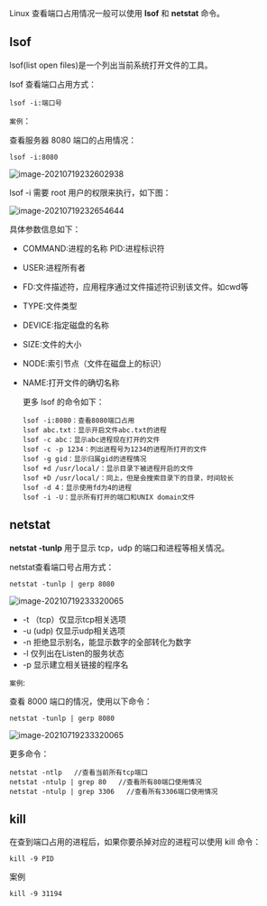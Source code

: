 Linux 查看端口占用情况一般可以使用 **lsof** 和 **netstat** 命令。

## lsof

lsof(list open files)是一个列出当前系统打开文件的工具。

lsof 查看端口占用方式：

```shell
lsof -i:端口号
```

`案例`：

查看服务器 8080 端口的占用情况：

```shell
lsof -i:8080
```

![image-20210719232602938](https://cdn.jsdelivr.net/gh/liuhuanhuan963019/blogPicture/md_photos/Linux%E6%9F%A5%E7%9C%8B%E7%AB%AF%E5%8F%A3%E5%8F%B7%E5%8D%A0%E7%94%A8%E6%83%85%E5%86%B501.png)

lsof -i 需要 root 用户的权限来执行，如下图：

![image-20210719232654644](https://cdn.jsdelivr.net/gh/liuhuanhuan963019/blogPicture/md_photos/Linux%E6%9F%A5%E7%9C%8B%E7%AB%AF%E5%8F%A3%E5%8D%A0%E7%94%A8%E6%83%85%E5%86%B502.png)

具体参数信息如下：

- COMMAND:进程的名称   PID:进程标识符

- USER:进程所有者

- FD:文件描述符，应用程序通过文件描述符识别该文件。如cwd等

- TYPE:文件类型

- DEVICE:指定磁盘的名称

- SIZE:文件的大小

- NODE:索引节点（文件在磁盘上的标识）

- NAME:打开文件的确切名称

  更多 lsof 的命令如下：

  ```shell
  lsof -i:8080：查看8080端口占用
  lsof abc.txt：显示开启文件abc.txt的进程
  lsof -c abc：显示abc进程现在打开的文件
  lsof -c -p 1234：列出进程号为1234的进程所打开的文件
  lsof -g gid：显示归属gid的进程情况
  lsof +d /usr/local/：显示目录下被进程开启的文件
  lsof +D /usr/local/：同上，但是会搜索目录下的目录，时间较长
  lsof -d 4：显示使用fd为4的进程
  lsof -i -U：显示所有打开的端口和UNIX domain文件
  ```

## netstat

**netstat -tunlp** 用于显示 tcp，udp 的端口和进程等相关情况。

netstat查看端口号占用方式：

```shell
netstat -tunlp | gerp 8080
```

![image-20210719233320065](https://cdn.jsdelivr.net/gh/liuhuanhuan963019/blogPicture/md_photos/Linux%E6%9F%A5%E7%9C%8B%E7%AB%AF%E5%8F%A3%E5%8F%B7%E5%8D%A0%E7%94%A8%E6%83%85%E5%86%B503.png)

- -t （tcp）仅显示tcp相关选项
- -u  (udp) 仅显示udp相关选项
- -n  拒绝显示别名，能显示数字的全部转化为数字
- -l   仅列出在Listen的服务状态
- -p  显示建立相关链接的程序名

`案例`:

查看 8000 端口的情况，使用以下命令：

```shell
netstat -tunlp | gerp 8080
```

![image-20210719233320065](https://cdn.jsdelivr.net/gh/liuhuanhuan963019/blogPicture/md_photos/Linux%E6%9F%A5%E7%9C%8B%E7%AB%AF%E5%8F%A3%E5%8F%B7%E5%8D%A0%E7%94%A8%E6%83%85%E5%86%B503.png)

更多命令：

```shell
netstat -ntlp   //查看当前所有tcp端口
netstat -ntulp | grep 80   //查看所有80端口使用情况
netstat -ntulp | grep 3306   //查看所有3306端口使用情况
```

## kill

在查到端口占用的进程后，如果你要杀掉对应的进程可以使用 kill 命令：

```shell
kill -9 PID
```

案例

```shell
kill -9 31194
```


